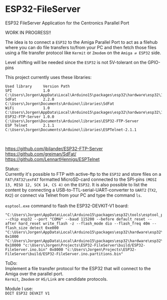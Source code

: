 # ESP32-FileServer
ESP32 FileServer Application for the Centronics Parallel Port

WORK IN PROGRESS!!

The idea is to connect a `ESP32` to the Amiga Parallel Port to act as a filehub where you can do file transfers to/from your PC and then fetch those files using a file transfer protocol like `Kermit` or `Zmodem` on the `Amiga ⇄ ESP32` side.

Level shifting will be needed since the `ESP32` is not 5V-tolerant on the GPIO-pins

This project currently uses these libraries: <br />

    Used library     Version Path                                                                                      
    SPI              1.0     C:\Users\Jorgen\AppData\Local\Arduino15\packages\esp32\hardware\esp32\1.0.6\libraries\SPI 
    SdFat            2.2.0   C:\Users\Jorgen\Documents\Arduino\libraries\SdFat                                         
    WiFi             1.0     C:\Users\Jorgen\AppData\Local\Arduino15\packages\esp32\hardware\esp32\1.0.6\libraries\WiFi
    ESP32-FTP-Server 1.0.0   C:\Users\Jorgen\Documents\Arduino\libraries\ESP32-FTP-Server                              
    ESP Telnet       2.1.1   C:\Users\Jorgen\Documents\Arduino\libraries\ESPTelnet-2.1.1
    
<br />

https://github.com/jbilander/ESP32-FTP-Server <br />
https://github.com/greiman/SdFat/ <br />
https://github.com/LennartHennigs/ESPTelnet <br />


Status:<br />
Currently it's possible to FTP with active-ftp to the `ESP32` and store files on a `FAT\FAT32\exFAT` formatted MicroSD-card connected to the SPI-pins `(MOSI 13, MISO 12, SCK 14, CS 4)` on the `ESP32`.
It is also possible to list the content by connecting a USB-to-TTL-serial-UART-converter to `UART2` (`TX2`, `RX2`) or connect via Telnet from your PC and type the command `ls`.
<br />
<br />
`esptool.exe` command to flash the ESP32-DEVKIT-V1 board:

    "C:\Users\Jorgen\AppData\Local\Arduino15\packages\esp32\tools\esptool_py\3.0.0/esptool.exe" --chip esp32 --port "COM4" --baud 115200 --before default_reset --after hard_reset write_flash -z --flash_mode dio --flash_freq 40m --flash_size detect 0xe000 "C:\Users\Jorgen\AppData\Local\Arduino15\packages\esp32\hardware\esp32\1.0.6/tools/partitions/boot_app0.bin" 0x1000 "C:\Users\Jorgen\AppData\Local\Arduino15\packages\esp32\hardware\esp32\1.0.6/tools/sdk/bin/bootloader_dio_40m.bin" 0x10000 "c:\Users\Jorgen\Projects\ESP32-FileServer\build/ESP32-FileServer.ino.bin" 0x8000 "c:\Users\Jorgen\Projects\ESP32-FileServer\build/ESP32-FileServer.ino.partitions.bin"

ToDo:<br />
Implement a file transfer protocol for the ESP32 that will connect to the Amiga over the parallel port.<br />
`Kermit`, `Zmodem` or `HS/Link` are candidate protocols.

Module I use:<br />
`DOIT ESP32 DEVKIT V1`
